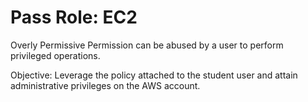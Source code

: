 # Pass Role: EC2

Overly Permissive Permission can be abused by a user to perform privileged operations.

Objective: Leverage the policy attached to the student user and attain administrative privileges on the AWS account.
